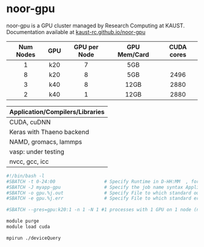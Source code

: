 # noor-gpu


noor-gpu is a GPU cluster managed by Research Computing at KAUST.
Documentation available at [kaust-rc.github.io/noor-gpu](https://kaust-rc.github.io/noor-gpu)


| Num Nodes | GPU     | GPU per Node  |GPU Mem/Card|CUDA cores|
|:---------:|:-------:|:-------------:|:----------:|:--------:|
| 1 | k20 | 7 | 5GB||Awaiting delivery of extra k20|
| 8 | k20 | 8 | 5GB|2496|
| 3 | k40 | 8 | 12GB|2880|
| 2 | k40 | 1 | 12GB|2880|




|Application/Compilers/Libraries |
| -------------------------------|
|CUDA, cuDNN|
|Keras with Thaeno backend|
|NAMD, gromacs, lammps|
|vasp: under testing|
|nvcc, gcc, icc|



~~~~bash
#!/bin/bash -l
#SBATCH -t 0-24:00                  # Specify Runtime in D-HH:MM  , for e.g 24 hrs.
#SBATCH -J myapp-gpu                # Specify the job name syntax ApplicatioName-JobName
#SBATCH -o gpu.%j.out               # Specify File to which standard out will be written
#SBATCH -e gpu.%j.err               # Specify File to which standard err will be written
 
#SBATCH --gres=gpu:k20:1 -n 1 -N 1 #1 processes with 1 GPU on 1 node (note lowercase 'k')
 
module purge
module load cuda
 
mpirun ./deviceQuery
~~~~


